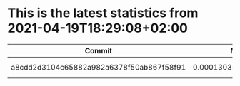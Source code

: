 # This is the latest statistics from 2021-04-19T18:29:08+02:00
| Commit    | Mean  | Stddev|
|----       |----   |----   |
| a8cdd2d3104c65882a982a6378f50ab867f58f91  |0.0001303395634398874 |1.2053753430729276e-06  |